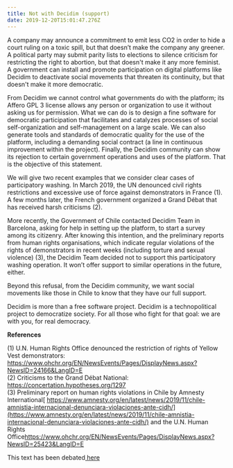 ```yaml
---
title: Not with Decidim (support)
date: 2019-12-20T15:01:47.276Z
---
```

A company may announce a commitment to emit less CO2 in order to hide a court ruling on a toxic spill, but that doesn’t make the company any greener. A political party may submit parity lists to elections to silence criticism for restricting the right to abortion, but that doesn't make it any more feminist. A government can install and promote participation on digital platforms like Decidim to deactivate social movements that threaten its continuity, but that doesn't make it more democratic.

From Decidim we cannot control what governments do with the platform; its Affero GPL 3 license allows any person or organization to use it without asking us for permission. What we can do is to design a fine software for democratic participation that facilitates and catalyzes processes of social self-organization and self-management on a large scale. We can also generate tools and standards of democratic quality for the use of the platform, including a demanding social contract (a line in continuous improvement within the project). Finally, the Decidim community can show its rejection to certain government operations and uses of the platform. That is the objective of this statement.

We will give two recent examples that we consider clear cases of participatory washing. In March 2019, the UN denounced civil rights restrictions and excessive use of force against demonstrators in France (1). A few months later, the French government organized a Grand Débat that has received harsh criticisms (2).

More recently, the Government of Chile contacted Decidim Team in Barcelona, asking for help in setting up the platform, to start a survey among its citizenry. After knowing this intention, and the preliminary reports from human rights organisations, which indicate regular violations of the rights of demonstrators in recent weeks (including torture and sexual violence) (3), the Decidim Team decided not to support this participatory washing operation. It won’t offer support to similar operations in the future, either.

Beyond this refusal, from the Decidim community, we want social movements like those in Chile to know that they have our full support.

Decidim is more than a free software project. Decidim is a technopolitical project to democratize society. For all those who fight for that goal: we are with you, for real democracy.

**References**

(1) U.N. Human Rights Office denounced the restriction of rights of Yellow Vest demonstrators: <https://www.ohchr.org/EN/NewsEvents/Pages/DisplayNews.aspx?NewsID=24166&LangID=E>\
(2) Criticisms to the Grand Débat National: <https://concertation.hypotheses.org/1297>\
(3) Preliminary report on human rights violations in Chile by Amnesty International[](https://www.amnesty.org/es/latest/news/2019/11/chile-amnistia-internacional-denunciara-violaciones-ante-cidh/)[ https://www.amnesty.org/en/latest/news/2019/11/chile-amnistia-internacional-denunciara-violaciones-ante-cidh/](https://www.amnesty.org/en/latest/news/2019/11/chile-amnistia-internacional-denunciara-violaciones-ante-cidh/) and the U.N. Human Rights Office<https://www.ohchr.org/EN/NewsEvents/Pages/DisplayNews.aspx?NewsID=25423&LangID=E>

This text has been debated[ here](https://meta.decidim.org/assemblies/PoliticaDecidim/f/1163/)
